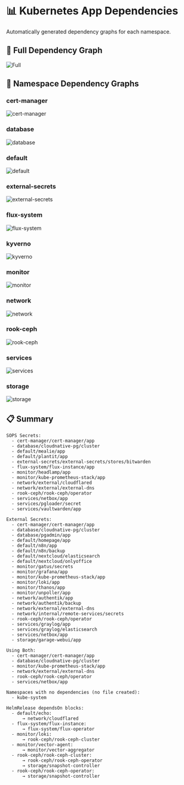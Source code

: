 # 📊 Kubernetes App Dependencies

Automatically generated dependency graphs for each namespace.

## 🔗 Full Dependency Graph

![Full](./DEPENDENCIES-full.png)

## 📂 Namespace Dependency Graphs

### cert-manager

![cert-manager](./DEPENDENCIES-cert-manager.png)

### database

![database](./DEPENDENCIES-database.png)

### default

![default](./DEPENDENCIES-default.png)

### external-secrets

![external-secrets](./DEPENDENCIES-external-secrets.png)

### flux-system

![flux-system](./DEPENDENCIES-flux-system.png)

### kyverno

![kyverno](./DEPENDENCIES-kyverno.png)

### monitor

![monitor](./DEPENDENCIES-monitor.png)

### network

![network](./DEPENDENCIES-network.png)

### rook-ceph

![rook-ceph](./DEPENDENCIES-rook-ceph.png)

### services

![services](./DEPENDENCIES-services.png)

### storage

![storage](./DEPENDENCIES-storage.png)

## 📋 Summary

```
SOPS Secrets:
  - cert-manager/cert-manager/app
  - database/cloudnative-pg/cluster
  - default/mealie/app
  - default/plantit/app
  - external-secrets/external-secrets/stores/bitwarden
  - flux-system/flux-instance/app
  - monitor/headlamp/app
  - monitor/kube-prometheus-stack/app
  - network/external/cloudflared
  - network/external/external-dns
  - rook-ceph/rook-ceph/operator
  - services/netbox/app
  - services/pgloader/secret
  - services/vaultwarden/app

External Secrets:
  - cert-manager/cert-manager/app
  - database/cloudnative-pg/cluster
  - database/pgadmin/app
  - default/homepage/app
  - default/n8n/app
  - default/n8n/backup
  - default/nextcloud/elasticsearch
  - default/nextcloud/onlyoffice
  - monitor/gatus/secrets
  - monitor/grafana/app
  - monitor/kube-prometheus-stack/app
  - monitor/loki/app
  - monitor/thanos/app
  - monitor/unpoller/app
  - network/authentik/app
  - network/authentik/backup
  - network/external/external-dns
  - network/internal/remote-services/secrets
  - rook-ceph/rook-ceph/operator
  - services/graylog/app
  - services/graylog/elasticsearch
  - services/netbox/app
  - storage/garage-webui/app

Using Both:
  - cert-manager/cert-manager/app
  - database/cloudnative-pg/cluster
  - monitor/kube-prometheus-stack/app
  - network/external/external-dns
  - rook-ceph/rook-ceph/operator
  - services/netbox/app

Namespaces with no dependencies (no file created):
  - kube-system

HelmRelease dependsOn blocks:
  - default/echo:
      → network/cloudflared
  - flux-system/flux-instance:
      → flux-system/flux-operator
  - monitor/loki:
      → rook-ceph/rook-ceph-cluster
  - monitor/vector-agent:
      → monitor/vector-aggregator
  - rook-ceph/rook-ceph-cluster:
      → rook-ceph/rook-ceph-operator
      → storage/snapshot-controller
  - rook-ceph/rook-ceph-operator:
      → storage/snapshot-controller
```
